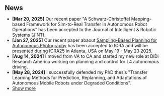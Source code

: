 <h1 id="news"></h1>

<h2 style="margin: 60px 0px 10px;">News</h2>

<ul>
<li><strong>[Mar 20, 2025]</strong> Our recent paper "A Schwarz-Christoffel Mapping-based Framework for Sim-to-Real Transfer in Autonomous Robot Operations" has been accepted to the Journal of Intelligent & Robotic Systems (JINT).  </li>
<li><strong>[Jan 27, 2025]</strong> Our recent paper abaout <a href="https://arxiv.org/abs/2403.05477" target="blank">Sampling-Based Planning for Autonomous Photography</a> has been accepted to ICRA and will be presented during ICRA25 in Atlanta, USA on May 19 - May 23 2025.  </li>
<li><strong>[Aug 14, 2024]</strong> I moved from VA to CA and started my new role at DiDi Research America working on planning and control for L4 autonomous driving.  </li>
<li><strong>[May 28, 2024]</strong> I successfully defended my PhD thesis "Transfer Learning Methods for Prediction, Replanning, and Adaptations of Autonomous Mobile Robots under Degraded Conditions".  </li>
<li> <a href="javascript:toggle_vis('newsmore')">Show more</a> </li>
  <div id="newsmore" style="display:none">     
  <li><strong>[Sept. 1, 2023]</strong> Our recent paper about Next-Best-View-based Task and Motion Planning has been accepted to IROS23-TAMP Workshop and will be presented in Detroit, IL, USA on Oct. 1st - Oct. 5th, 2023.  </li>
  <li><strong>[May 21, 2023]</strong> I earned my Master's en Passant to my doctorate. </li>
  <li><strong>[Jan. 27, 2023]</strong> I passed my dissertation proposal to enter PhD Candidacy. </li>
  <li><strong>[Jan. 16, 2023]</strong>  Our recent paper about epistemic path planning with limited communication has been accepted to ICRA23 and will be presented in London, UK on May. 29th - June 2nd, 2023. </li>
  <li><strong>[June 30, 2022]</strong>  Our recent paper about Meta-Learning-based proactive planning has been accepted to RA-L and will be presented during IROS22 in Kyoto, JP on Oct. 23rd - Oct. 27th, 2022. </li>
  <li><strong>[Apr. 25, 2022]</strong> I will present our lab in the <a href="https://news.virginia.edu/content/engineering-open-house-first-pandemic-draws-1000-curious-visitors" target="_blank">UVA Engineering Open House</a>. </li>
  <li><strong>[Jan. 20, 2022]</strong> Our recent paper about resilient robotic swarms has been accepted to T-RO. </li>
  <li><strong>[Nov. 17, 2021]</strong>I co-organized the 6th UVA Annaual AMR competition. The highly anticipated return of the in-person competition is featured in <a href="https://news.virginia.edu/content/putting-it-all-line">UAV Today</a>.</li>

  <li><strong>[Apr. 1, 2021]</strong> We are featured in <a href="https://engineering.virginia.edu/news/2021/04/see-spot" target="_blank">UVA Today</a>, welcoming <a href="https://www.youtube.com/watch?v=_y5V7sAETrE" target="_blank">Boston Dynamics Spot</a>. My labmate and I developed Spot python ROS wrapper using <a href="https://dev.bostondynamics.com/" target="_blank">BD Spot SDK </a> for lab needs.</li>

  <li><strong>[Nov. 19, 2020]</strong> As one of two graduate teaching assistants for the Autonomous Mobile Robots class, I co-led the shift of lab sessions from physical robots to online simulationsc. The graduate-level class, hosting over 40 students from four departments, is recognized in <a href="https://news.virginia.edu/content/navigating-obstacles-engineering-students-compete-robot-challenge-virtually" target="_blank">UVA Today</a> for its success and broad appeal amid COVID-19 pandemic.</li>

  <li><strong>[Feb. 27, 2019]</strong> We are featured in <a href="https://news.virginia.edu/content/demolition-looming-university-hall-scanned-photographed-history?utm_source=DailyReport&utm_medium=email&utm_campaign=news" target="_blank">UVA Today</a> for using our autonomous robot to 3D Map the University Hall before its demolition.</li>
</div>

</ul>
